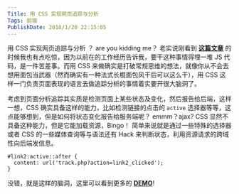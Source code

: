 ```yaml
---
Title: 用 CSS 实现网页追踪与分析 
Tags: 前端 
PublishDate: 2018/1/20 22:15:05 
---
```


用 CSS 实现网页追踪与分析 ？ are you kidding me？ 
老实说刚看到 **[这篇文章](https://github.com/jbtronics/CrookedStyleSheets/blob/master/docs/README.zh.md)** 的时候我也有点吃惊，因为以前在的工作经历告诉我，要干这种事情得埋一堆 JS 代码，是一件苦差事。而用 CSS 来做确实是打破常规思维的想法，就像你从不会去想用面包当武器（然而确实有一种法式长棍面包风干后可以这么干），用 CSS 这样一门负责页面表现的语言去做追踪分析的事情着实要开很大脑洞了。

考虑到页面分析追踪其实质是检测页面上某些状态及变化，然后报告给后端，这样一想，CSS 确实具备这样的能力，比如检测链接的点击的 `active` 选择器等等，这点能够想到，但是如何将状态变化报告给服务端呢？ emmm？ajax? CSS 显然不具备这种能力，但是它能加载资源，Bingo！
简单来说就是通过一些特殊的选择器或者 CSS 的一些媒体查询等与语法还有 Hack 来判断状态，利用资源请求的跨域性向后端发信息。
```
#link2:active::after {
  content: url('track.php?action=link2_clicked');
}
```
没错，就是这样的脑洞，这里可以看到更多的 **[DEMO](http://crookedss.bplaced.net/)**!

    